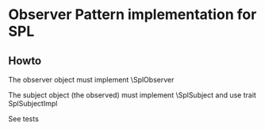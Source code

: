 # Observer Pattern implementation for SPL

## Howto

The observer object must implement \SplObserver

The subject object (the observed) must implement \SplSubject and use trait SplSubjectImpl

See tests